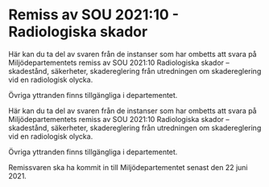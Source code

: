# Remiss av SOU 2021:10 - Radiologiska skador

Här kan du ta del av svaren från de instanser som har ombetts att svara på Miljödepartementets remiss av SOU 2021:10 Radiologiska skador – skadestånd, säkerheter, skadereglering från utredningen om skadereglering vid en radiologisk olycka.

Övriga yttranden finns tillgängliga i departementet.

Här kan du ta del av svaren från de instanser som har ombetts att svara på Miljödepartementets remiss av SOU 2021:10 Radiologiska skador – skadestånd, säkerheter, skadereglering från utredningen om skadereglering vid en radiologisk olycka.

Övriga yttranden finns tillgängliga i departementet.

Remissvaren ska ha kommit in till Miljödepartementet senast den 22 juni 2021.
